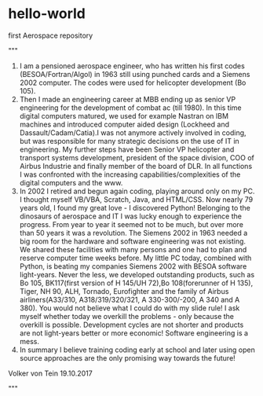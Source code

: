# hello-world
first Aerospace repository

"""
1) I am a pensioned aerospace engineer, who has written his first codes (BESOA/Fortran/Algol) in 1963 still using punched cards and a Siemens 2002 computer. The codes were used for helicopter development (Bo 105).
2) Then I made an engineering career at MBB ending up as senior VP engineering for the development of combat ac (till 1980). In this time digital computers matured, we used for example Nastran on IBM machines and introduced computer aided design (Lockheed and Dassault/Cadam/Catia).I was not anymore actively involved in coding, but was responsible for many strategic decisions on the use of IT in engineering. My further steps have been Senior VP helicopter and transport systems development, president of the space division, COO of Airbus Industrie and finally member of the board of DLR. In all functions I was confronted with the increasing capabilities/complexities of the digital computers and the www. 
3) In 2002 I retired and begun again coding, playing around only on my PC. I thought myself VB/VBA, Scratch, Java, and HTML/CSS. Now nearly 79 years old, I found my great love - I discovered Python! Belonging to the dinosaurs of aerospace and IT I was lucky enough to experience the progress. From year to year it seemed not to be much, but over more than 50 years it was a revolution. The Siemens 2002 in 1963 needed a big room for the hardware and software engineering was not existing. We shared these facilities with many persons and one had to plan and reserve computer time weeks before. My little PC today, combined with Python, is beating my companies Siemens 2002 with BESOA software light-years. 
Never the less, we developed outstanding products, such as Bo 105, BK117(first version of H 145/UH 72),Bo 108(forerunner of H 135), Tiger, NH 90, ALH, Tornado, Eurofighter and the family of Airbus airliners(A33/310, A318/319/320/321, A 330-300/-200, A 340 and A 380). You would not believe what I could do with my slide rule! I ask myself whether today we overkill the problems - only because the overkill is possible. Development cycles are not shorter and products are not light-years better or more economic! Software engineering is a mess. 
4) In summary I believe training coding early at school and later using open source approaches are the only promising way towards the future!

Volker von Tein 19.10.2017

"""
